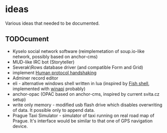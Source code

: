 # ideas
Various ideas that needed to be documented.

## TODOcument

- Kyselo social network software (reimplemetation of soup.io-like network, possibly based on anchor-cms)
- MUD-like IRC bot (Storyteller)
- Severak\Rows database driver (and compatible Form and Grid)
- implement [Human protocol handshaking](https://medium.com/message/human-protocol-handshaking-84340025e01d)
- Adminer record editor
- eli - alternative windows shell written in lua (inspired by [Fish shell](http://fishshell.com/), implemented with [winapi](https://github.com/stevedonovan/winapi) probably)
- anchor-opac (OPAC based on anchor-cms, inspired by current svita.cz setup)
- write only memory - modified usb flash drive which disables overwriting of data. It possible only to append data.
- Prague Taxi Simulator - simulator of taxi running on real road map of Prague. It's interface would be similar to that one of GPS navigation device.
